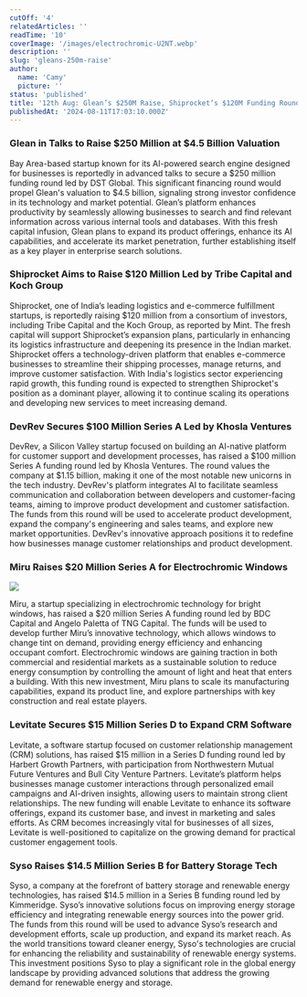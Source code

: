 ```yaml
---
cutOff: '4'
relatedArticles: ''
readTime: '10'
coverImage: '/images/electrochromic-U2NT.webp'
description: ''
slug: 'gleans-250m-raise'
author:
  name: 'Camy'
  picture: ''
status: 'published'
title: '12th Aug: Glean’s $250M Raise, Shiprocket’s $120M Funding Round'
publishedAt: '2024-08-11T17:03:10.000Z'
---
```


### Glean in Talks to Raise $250 Million at $4.5 Billion Valuation

Bay Area-based startup known for its AI-powered search engine designed for businesses is reportedly in advanced talks to secure a $250 million funding round led by DST Global. This significant financing round would propel Glean's valuation to $4.5 billion, signaling strong investor confidence in its technology and market potential. Glean’s platform enhances productivity by seamlessly allowing businesses to search and find relevant information across various internal tools and databases. With this fresh capital infusion, Glean plans to expand its product offerings, enhance its AI capabilities, and accelerate its market penetration, further establishing itself as a key player in enterprise search solutions.

### Shiprocket Aims to Raise $120 Million Led by Tribe Capital and Koch Group

Shiprocket, one of India’s leading logistics and e-commerce fulfillment startups, is reportedly raising $120 million from a consortium of investors, including Tribe Capital and the Koch Group, as reported by Mint. The fresh capital will support Shiprocket’s expansion plans, particularly in enhancing its logistics infrastructure and deepening its presence in the Indian market. Shiprocket offers a technology-driven platform that enables e-commerce businesses to streamline their shipping processes, manage returns, and improve customer satisfaction. With India's logistics sector experiencing rapid growth, this funding round is expected to strengthen Shiprocket's position as a dominant player, allowing it to continue scaling its operations and developing new services to meet increasing demand.

### DevRev Secures $100 Million Series A Led by Khosla Ventures

DevRev, a Silicon Valley startup focused on building an AI-native platform for customer support and development processes, has raised a $100 million Series A funding round led by Khosla Ventures. The round values the company at $1.15 billion, making it one of the most notable new unicorns in the tech industry. DevRev's platform integrates AI to facilitate seamless communication and collaboration between developers and customer-facing teams, aiming to improve product development and customer satisfaction. The funds from this round will be used to accelerate product development, expand the company's engineering and sales teams, and explore new market opportunities. DevRev's innovative approach positions it to redefine how businesses manage customer relationships and product development.

### Miru Raises $20 Million Series A for Electrochromic Windows

![](/images/electrochromic-A4ND.webp)

Miru, a startup specializing in electrochromic technology for bright windows, has raised a $20 million Series A funding round led by BDC Capital and Angelo Paletta of TNG Capital. The funds will be used to develop further Miru’s innovative technology, which allows windows to change tint on demand, providing energy efficiency and enhancing occupant comfort. Electrochromic windows are gaining traction in both commercial and residential markets as a sustainable solution to reduce energy consumption by controlling the amount of light and heat that enters a building. With this new investment, Miru plans to scale its manufacturing capabilities, expand its product line, and explore partnerships with key construction and real estate players.

### Levitate Secures $15 Million Series D to Expand CRM Software

Levitate, a software startup focused on customer relationship management (CRM) solutions, has raised $15 million in a Series D funding round led by Harbert Growth Partners, with participation from Northwestern Mutual Future Ventures and Bull City Venture Partners. Levitate’s platform helps businesses manage customer interactions through personalized email campaigns and AI-driven insights, allowing users to maintain strong client relationships. The new funding will enable Levitate to enhance its software offerings, expand its customer base, and invest in marketing and sales efforts. As CRM becomes increasingly vital for businesses of all sizes, Levitate is well-positioned to capitalize on the growing demand for practical customer engagement tools.

### Syso Raises $14.5 Million Series B for Battery Storage Tech

Syso, a company at the forefront of battery storage and renewable energy technologies, has raised $14.5 million in a Series B funding round led by Kimmeridge. Syso’s innovative solutions focus on improving energy storage efficiency and integrating renewable energy sources into the power grid. The funds from this round will be used to advance Syso’s research and development efforts, scale up production, and expand its market reach. As the world transitions toward cleaner energy, Syso's technologies are crucial for enhancing the reliability and sustainability of renewable energy systems. This investment positions Syso to play a significant role in the global energy landscape by providing advanced solutions that address the growing demand for renewable energy and storage.